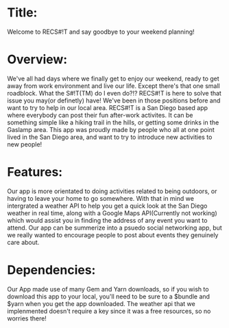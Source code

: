 # Title: 
Welcome to RECS#!T and say goodbye to your weekend planning!

# Overview:
We've all had days where we finally get to enjoy our weekend, ready to get away from work environment and live our life. Except there's that one small roadblock. What the S#!T(TM) do I even do?!? RECS#!T is here to solve that issue you may(or definetly) have! We've been in those positions before and want to try to help in our local area. RECS#!T is a San Diego based app where everybody can post their fun after-work activites. It can be something simple like a hiking trail in the hills, or getting some drinks in the Gaslamp area. This app was proudly made by people who all at one point lived in the San Diego area, and want to try to introduce new activities to new people!

# Features:
Our app is more orientated to doing activities related to being outdoors, or having to leave your home to go somewhere. With that in mind we intergrated a weather API to help you get a quick look at the San Diego weather in real time, along with a Google Maps API(Currently not working) which would assist you in finding the address of any event you want to attend. Our app can be summerize into a psuedo social networking app, but we really wanted to encourage people to post about events they genuinely care about.

# Dependencies:
Our App made use of many Gem and Yarn downloads, so if you wish to download this app to your local, you'll need to be sure to a $bundle and $yarn when you get the app downloaded. The weather api that we implenmented doesn't require a key since it was a free resources, so no worries there!